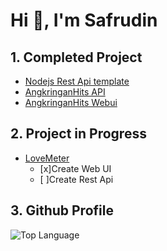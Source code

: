 <!-- <h1 align="center">Hi 👋, I'm Safrudin</h1>
<img align="center" src="https://github-readme-stats.vercel.app/api/top-langs/?username=safrudin244342&theme=dark" /><br>



<img align="center" src="https://github-readme-stats.vercel.app/api?username=safrudin244342" />
<img align="center" src="https://github-readme-stats.vercel.app/api/pin/?username=safrudin244342&repo=github-readme-stats" />
 -->
# Hi 👋, I'm Safrudin

## 1. Completed Project
- [Nodejs Rest Api template](https://github.com/udin-template/nodejs-restfulapi)
- [AngkringanHits API](https://github.com/Safrudin244342/angkringanhits-api)
- [AngkringanHits Webui](https://github.com/Safrudin244342/angkringanhits-production)

## 2. Project in Progress
- [LoveMeter](https://github.com/LoveMeter)
    - [x]Create Web UI
    - [ ]Create Rest Api

## 3. Github Profile
![Top Language](https://github-readme-stats.vercel.app/api/top-langs/?username=safrudin244342&theme=dark)